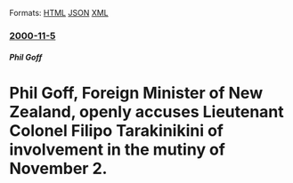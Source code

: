 
Formats: [HTML](/news/2000/11/5/phil-goff-foreign-minister-of-new-zealand-openly-accuses-lieutenant-colonel-filipo-tarakinikini-of-involvement-in-the-mutiny-of-november-2.html)  [JSON](/news/2000/11/5/phil-goff-foreign-minister-of-new-zealand-openly-accuses-lieutenant-colonel-filipo-tarakinikini-of-involvement-in-the-mutiny-of-november-2.json)  [XML](/news/2000/11/5/phil-goff-foreign-minister-of-new-zealand-openly-accuses-lieutenant-colonel-filipo-tarakinikini-of-involvement-in-the-mutiny-of-november-2.xml)  

### [2000-11-5](/news/2000/11/5/index.md)

##### Phil Goff
# Phil Goff, Foreign Minister of New Zealand, openly accuses Lieutenant Colonel Filipo Tarakinikini of involvement in the mutiny of November 2.



